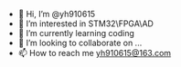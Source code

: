 - 👋 Hi, I’m @yh910615
- 👀 I’m interested in STM32\FPGA\AD
- 🌱 I’m currently learning coding
- 💞️ I’m looking to collaborate on ...
- 📫 How to reach me yh910615@163.com

<!---
yh910615/yh910615 is a ✨ special ✨ repository because its `README.md` (this file) appears on your GitHub profile.
You can click the Preview link to take a look at your changes.
--->
